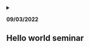 <details>
            <summary>
                <p>
            <strong>
                09/03/2022
            </strong>
        </p>
                <h2>
            Hello world seminar
        </h2>
            </summary>
            <p>
            <strong>
                <a href="https://github.com/schneiderfelipe">
                    schneiderfelipe
                </a>
            </strong>
        </p>
            <p>An example seminar about <a href="https://doi.org/10.1021/jacs.0c01622"><em>J. Am. Chem. Soc.</em> <strong>2020</strong>, 142, 24, 10869–10880</a>.</p>
        </details>
